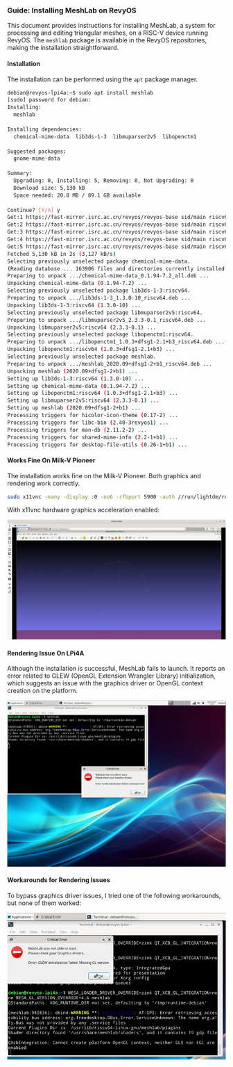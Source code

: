 ### **Guide: Installing MeshLab on RevyOS**

This document provides instructions for installing MeshLab, a system for processing and editing triangular meshes, on a RISC-V device running RevyOS. The `meshlab` package is available in the RevyOS repositories, making the installation straightforward.

#### Installation

The installation can be performed using the `apt` package manager.

```bash
debian@revyos-lpi4a:~$ sudo apt install meshlab
[sudo] password for debian: 
Installing:                     
  meshlab

Installing dependencies:
  chemical-mime-data  lib3ds-1-3  libmuparser2v5  libopenctm1

Suggested packages:
  gnome-mime-data

Summary:
  Upgrading: 0, Installing: 5, Removing: 0, Not Upgrading: 0
  Download size: 5,130 kB
  Space needed: 20.8 MB / 89.1 GB available

Continue? [Y/n] y
Get:1 https://fast-mirror.isrc.ac.cn/revyos/revyos-base sid/main riscv64 chemical-mime-data all 0.1.94-7.2 [46.7 kB]
Get:2 https://fast-mirror.isrc.ac.cn/revyos/revyos-base sid/main riscv64 lib3ds-1-3 riscv64 1.3.0-10 [45.4 kB]
Get:3 https://fast-mirror.isrc.ac.cn/revyos/revyos-base sid/main riscv64 libmuparser2v5 riscv64 2.3.3-0.1 [135 kB]
Get:4 https://fast-mirror.isrc.ac.cn/revyos/revyos-base sid/main riscv64 libopenctm1 riscv64 1.0.3+dfsg1-2.1+b3 [47.5 kB]
Get:5 https://fast-mirror.isrc.ac.cn/revyos/revyos-base sid/main riscv64 meshlab riscv64 2020.09+dfsg1-2+b1 [4,856 kB]
Fetched 5,130 kB in 2s (3,127 kB/s)  
Selecting previously unselected package chemical-mime-data.
(Reading database ... 163906 files and directories currently installed.)
Preparing to unpack .../chemical-mime-data_0.1.94-7.2_all.deb ...
Unpacking chemical-mime-data (0.1.94-7.2) ...
Selecting previously unselected package lib3ds-1-3:riscv64.
Preparing to unpack .../lib3ds-1-3_1.3.0-10_riscv64.deb ...
Unpacking lib3ds-1-3:riscv64 (1.3.0-10) ...
Selecting previously unselected package libmuparser2v5:riscv64.
Preparing to unpack .../libmuparser2v5_2.3.3-0.1_riscv64.deb ...
Unpacking libmuparser2v5:riscv64 (2.3.3-0.1) ...
Selecting previously unselected package libopenctm1:riscv64.
Preparing to unpack .../libopenctm1_1.0.3+dfsg1-2.1+b3_riscv64.deb ...
Unpacking libopenctm1:riscv64 (1.0.3+dfsg1-2.1+b3) ...
Selecting previously unselected package meshlab.
Preparing to unpack .../meshlab_2020.09+dfsg1-2+b1_riscv64.deb ...
Unpacking meshlab (2020.09+dfsg1-2+b1) ...
Setting up lib3ds-1-3:riscv64 (1.3.0-10) ...
Setting up chemical-mime-data (0.1.94-7.2) ...
Setting up libopenctm1:riscv64 (1.0.3+dfsg1-2.1+b3) ...
Setting up libmuparser2v5:riscv64 (2.3.3-0.1) ...
Setting up meshlab (2020.09+dfsg1-2+b1) ...
Processing triggers for hicolor-icon-theme (0.17-2) ...
Processing triggers for libc-bin (2.40-3revyos1) ...
Processing triggers for man-db (2.11.2-2) ...
Processing triggers for shared-mime-info (2.2-1+b1) ...
Processing triggers for desktop-file-utils (0.26-1+b1) ...
```

#### Works Fine On Milk-V Pioneer

The installation works fine on the Milk-V Pioneer. Both graphics and rendering work correctly.

```bash
sudo x11vnc -many -display :0 -no6 -rfbport 5900 -auth //run/lightdm/root/:0
```

With x11vnc hardware graphics acceleration enabled:

![Works Fine On Milk-V Pioneer](images/03-works-fine-on-milkv-pionner.png)

#### Rendering Issue On LPi4A

Although the installation is successful, MeshLab fails to launch. It reports an error related to GLEW (OpenGL Extension Wrangler Library) initialization, which suggests an issue with the graphics driver or OpenGL context creation on the platform.

![MeshLab refused to launch because of GLEW initialization failure](images/01-meshlab-refuse-to-launch-GLEW-initialization-failed.png)

#### Workarounds for Rendering Issues

To bypass graphics driver issues, I tried one of the following workarounds, but none of them worked:

![Use Zink/LLVMpipe or Disable QT_XCB_INTEGRATION](images/02-meshlab-zink-llvmpipe-or-disable-QT_XCB_INTEGRATION.png)